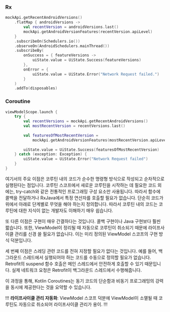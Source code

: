 

### Rx

```kotlin
mockApi.getRecentAndroidVersions()  
    .flatMap { androidVersions ->  
        val recentVersion = androidVersions.last()  
        mockApi.getAndroidVersionFeatures(recentVersion.apiLevel)  
    }  
    .subscribeOn(Schedulers.io())  
    .observeOn(AndroidSchedulers.mainThread())  
    .subscribeBy(  
        onSuccess = { featureVersions ->  
            uiState.value = UiState.Success(featureVersions)  
        },  
        onError = {  
            uiState.value = UiState.Error("Network Request failed.")  
        }  
    )  
    .addTo(disposables)
```

### Coroutine

```kotlin
viewModelScope.launch {  
    try {  
        val recentVersions = mockApi.getRecentAndroidVersions()  
        val mostRecentVersion = recentVersions.last()  
  
        val featuresOfMostRecentVersion =  
            mockApi.getAndroidVersionFeatures(mostRecentVersion.apiLevel)  
  
        uiState.value = UiState.Success(featuresOfMostRecentVersion)  
    } catch (exception: Exception) {  
        uiState.value = UiState.Error("Network Request failed")  
    }  
}
```


여기서의 주요 이점은 코루틴 내의 코드가 순수한 명령형 방식으로 작성되고 순차적으로 실행된다는 점입니다. 코루틴 스코프에서 새로운 코루틴을 시작하는 데 필요한 코드 외에는, try-catch와 같은 전통적인 프로그래밍 구성 요소만 사용됩니다. 따라서 함수에 콜백을 전달하거나 RxJava에서 특정 연산자를 호출할 필요가 없습니다. 단순히 코드가 위에서 아래로 단계별로 무엇을 해야 하는지 정의합니다. 따라서 코루틴 내의 코드는 코루틴에 대한 지식이 없는 개발자도 이해하기 매우 쉽습니다.

또 다른 이점은 구현이 매우 간결하다는 것입니다. 콜백 구현이나 Java 구현보다 훨씬 짧습니다. 또한, ViewModel이 정리될 때 자동으로 코루틴이 취소되기 때문에 라이프사이클 관리를 신경 쓸 필요가 없습니다. 이는 미리 정의된 ViewModel 스코프의 구현 방식 덕분입니다.

세 번째 이점은 스레딩 관련 코드를 전혀 지정할 필요가 없다는 것입니다. 예를 들어, 백그라운드 스레드에서 실행되어야 하는 코드를 수동으로 정의할 필요가 없습니다. Retrofit의 suspend 함수 호출은 메인 스레드에서 안전하게 호출할 수 있기 때문입니다. 실제 네트워크 요청은 Retrofit이 백그라운드 스레드에서 수행해줍니다.

이 과정을 통해, Kotlin Coroutines는 동기 코드의 단순함과 비동기 프로그래밍의 강력을 동시에 제공한다는 것을 요약할 수 있습니다.


!!! **라이프사이클 관리 자동화**: ViewModel 스코프 덕분에 ViewModel이 소멸될 때 코루틴도 자동으로 취소되어 라이프사이클 관리가 용이. !!!